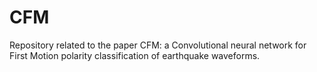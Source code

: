 # CFM
Repository related to the paper CFM: a Convolutional neural network for First Motion polarity classification of earthquake waveforms.
